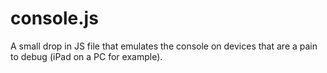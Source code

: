 # console.js
A small drop in JS file that emulates the console on devices that are a pain to debug (iPad on a PC for example).
